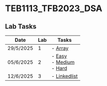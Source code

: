 ﻿# TEB1113_TFB2023_DSA

## Lab Tasks

| Date       | Lab | Tasks                         |
|------------|-----|-------------------------------|
| 29/5/2025  | 1   | - [Array](./24003426_harith_L1.cpp)      |
| 05/6/2025  | 2   | - [Easy](./24003426_harith_L2_Easy.cpp) <br> - [Medium](./24003426_harith_L2_Medium.cpp) <br> - [Hard](./24003426_harith_L2_Hard.cpp) |
| 12/6/2025  | 3   | - [Linkedlist](./24003426_harith_L3.cpp)     
